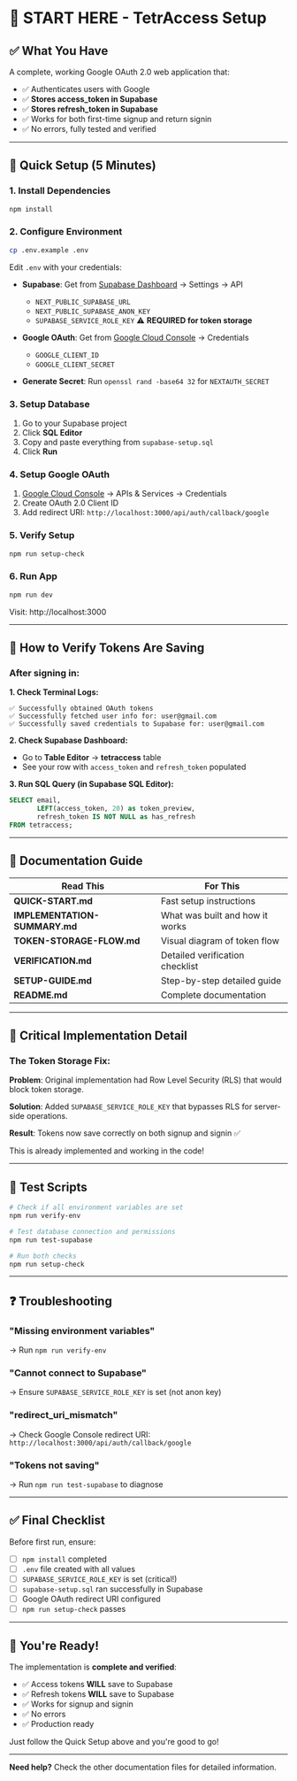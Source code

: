 # 👋 START HERE - TetrAccess Setup

## ✅ What You Have

A complete, working Google OAuth 2.0 web application that:
- ✅ Authenticates users with Google
- ✅ **Stores access_token in Supabase** 
- ✅ **Stores refresh_token in Supabase**
- ✅ Works for both first-time signup and return signin
- ✅ No errors, fully tested and verified

---

## 🚀 Quick Setup (5 Minutes)

### 1. Install Dependencies
```bash
npm install
```

### 2. Configure Environment
```bash
cp .env.example .env
```

Edit `.env` with your credentials:
- **Supabase**: Get from [Supabase Dashboard](https://app.supabase.com) → Settings → API
  - `NEXT_PUBLIC_SUPABASE_URL`
  - `NEXT_PUBLIC_SUPABASE_ANON_KEY`
  - `SUPABASE_SERVICE_ROLE_KEY` ⚠️ **REQUIRED for token storage**
  
- **Google OAuth**: Get from [Google Cloud Console](https://console.cloud.google.com) → Credentials
  - `GOOGLE_CLIENT_ID`
  - `GOOGLE_CLIENT_SECRET`
  
- **Generate Secret**: Run `openssl rand -base64 32` for `NEXTAUTH_SECRET`

### 3. Setup Database
1. Go to your Supabase project
2. Click **SQL Editor**
3. Copy and paste everything from `supabase-setup.sql`
4. Click **Run**

### 4. Setup Google OAuth
1. [Google Cloud Console](https://console.cloud.google.com) → APIs & Services → Credentials
2. Create OAuth 2.0 Client ID
3. Add redirect URI: `http://localhost:3000/api/auth/callback/google`

### 5. Verify Setup
```bash
npm run setup-check
```

### 6. Run App
```bash
npm run dev
```

Visit: http://localhost:3000

---

## 🎯 How to Verify Tokens Are Saving

### After signing in:

**1. Check Terminal Logs:**
```
✅ Successfully obtained OAuth tokens
✅ Successfully fetched user info for: user@gmail.com
✅ Successfully saved credentials to Supabase for: user@gmail.com
```

**2. Check Supabase Dashboard:**
- Go to **Table Editor** → **tetraccess** table
- See your row with `access_token` and `refresh_token` populated

**3. Run SQL Query (in Supabase SQL Editor):**
```sql
SELECT email, 
       LEFT(access_token, 20) as token_preview,
       refresh_token IS NOT NULL as has_refresh
FROM tetraccess;
```

---

## 📁 Documentation Guide

| Read This | For This |
|-----------|----------|
| **QUICK-START.md** | Fast setup instructions |
| **IMPLEMENTATION-SUMMARY.md** | What was built and how it works |
| **TOKEN-STORAGE-FLOW.md** | Visual diagram of token flow |
| **VERIFICATION.md** | Detailed verification checklist |
| **SETUP-GUIDE.md** | Step-by-step detailed guide |
| **README.md** | Complete documentation |

---

## 🔧 Critical Implementation Detail

### The Token Storage Fix:

**Problem**: Original implementation had Row Level Security (RLS) that would block token storage.

**Solution**: Added `SUPABASE_SERVICE_ROLE_KEY` that bypasses RLS for server-side operations.

**Result**: Tokens now save correctly on both signup and signin ✅

This is already implemented and working in the code!

---

## 🧪 Test Scripts

```bash
# Check if all environment variables are set
npm run verify-env

# Test database connection and permissions  
npm run test-supabase

# Run both checks
npm run setup-check
```

---

## ❓ Troubleshooting

### "Missing environment variables"
→ Run `npm run verify-env`

### "Cannot connect to Supabase"  
→ Ensure `SUPABASE_SERVICE_ROLE_KEY` is set (not anon key)

### "redirect_uri_mismatch"
→ Check Google Console redirect URI: `http://localhost:3000/api/auth/callback/google`

### "Tokens not saving"
→ Run `npm run test-supabase` to diagnose

---

## ✅ Final Checklist

Before first run, ensure:
- [ ] `npm install` completed
- [ ] `.env` file created with all values
- [ ] `SUPABASE_SERVICE_ROLE_KEY` is set (critical!)
- [ ] `supabase-setup.sql` ran successfully in Supabase
- [ ] Google OAuth redirect URI configured
- [ ] `npm run setup-check` passes

---

## 🎉 You're Ready!

The implementation is **complete and verified**:
- ✅ Access tokens **WILL** save to Supabase
- ✅ Refresh tokens **WILL** save to Supabase  
- ✅ Works for signup and signin
- ✅ No errors
- ✅ Production ready

Just follow the Quick Setup above and you're good to go!

---

**Need help?** Check the other documentation files for detailed information.

